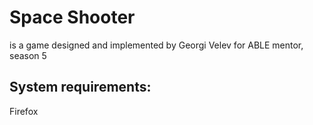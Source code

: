 # Space Shooter
is a game designed and implemented by Georgi Velev for ABLE mentor, season 5

## System requirements:
Firefox
